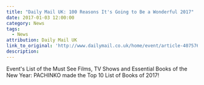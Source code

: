 ```yaml
---
title: "Daily Mail UK: 100 Reasons It's Going to Be a Wonderful 2017"
date: 2017-01-03 12:00:00
category: News
tags:
  - News
attribution: Daily Mail UK
link_to_original: 'http://www.dailymail.co.uk/home/event/article-4075760/100-Reasons-s-going-WONDERful-2017-Event-s-list-films-TV-shows-essential-books-new-year.html'
description:
---
```



Event's List of the Must See Films, TV Shows and Essential Books of the New Year: PACHINKO made the Top 10 List of Books of 2017!